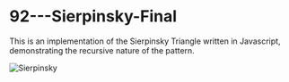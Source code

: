 # 92---Sierpinsky-Final

This is an implementation of the Sierpinsky Triangle written in Javascript, demonstrating the recursive nature of the pattern.

![Sierpinsky](https://github.com/mgharib2000/92---Sierpinsky-Final/assets/83606701/c4de21e5-8f5f-405b-9ba9-48c816cbd633)
